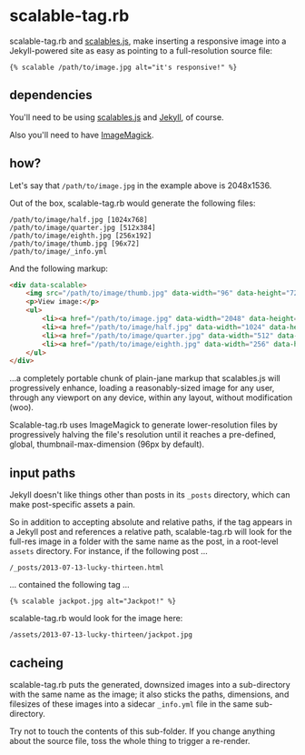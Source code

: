 # scalable-tag.rb

scalable-tag.rb and [scalables.js](https://github.com/eeeps/scalables), make inserting a responsive image into a Jekyll-powered site as easy as pointing to a full-resolution source file:

```
{% scalable /path/to/image.jpg alt="it's responsive!" %}
```

## dependencies

You'll need to be using [scalables.js](https://github.com/eeeps/scalables) and [Jekyll](http://jekyllrb.com/), of course.

Also you'll need to have [ImageMagick](http://www.imagemagick.org/).

## how?

Let's say that `/path/to/image.jpg` in the example above is 2048x1536.

Out of the box, scalable-tag.rb would generate the following files:

```
/path/to/image/half.jpg [1024x768]
/path/to/image/quarter.jpg [512x384]
/path/to/image/eighth.jpg [256x192]
/path/to/image/thumb.jpg [96x72]
/path/to/image/_info.yml
```

And the following markup:

```html
<div data-scalable>
	<img src="/path/to/image/thumb.jpg" data-width="96" data-height="72" alt="it's responsive!">
	<p>View image:</p>
	<ul>
		<li><a href="/path/to/image.jpg" data-width="2048" data-height="1536">fullsize (1.4 MB)</a></li>
		<li><a href="/path/to/image/half.jpg" data-width="1024" data-height="768">half (491 kB)</a></li>
		<li><a href="/path/to/image/quarter.jpg" data-width="512" data-height="384">quarter (149 kB)</a></li>
		<li><a href="/path/to/image/eighth.jpg" data-width="256" data-height="192">eighth (48 kB)</a></li>
	</ul>
</div>
```

…a completely portable chunk of plain-jane markup that scalables.js will progressively enhance, loading a reasonably-sized image for any user, through any viewport on any device, within any layout, without modification (woo).

Scalable-tag.rb uses ImageMagick to generate lower-resolution files by progressively halving the file's resolution until it reaches a pre-defined, global, thumbnail-max-dimension (96px by default).

## input paths

Jekyll doesn't like things other than posts in its `_posts` directory, which can make post-specific assets a pain.

So in addition to accepting absolute and relative paths, if the tag appears in a Jekyll post and references a relative path, scalable-tag.rb will look for the full-res image in a folder with the same name as the post, in a root-level `assets` directory. For instance, if the following post …

```
/_posts/2013-07-13-lucky-thirteen.html
```

… contained the following tag …

```
{% scalable jackpot.jpg alt="Jackpot!" %}
```

scalable-tag.rb would look for the image here:

```
/assets/2013-07-13-lucky-thirteen/jackpot.jpg
```

## cacheing

scalable-tag.rb puts the generated, downsized images into a sub-directory with the same name as the image; it also sticks the paths, dimensions, and filesizes of these images into a sidecar `_info.yml` file in the same sub-directory.

Try not to touch the contents of this sub-folder. If you change anything about the source file, toss the whole thing to trigger a re-render.


